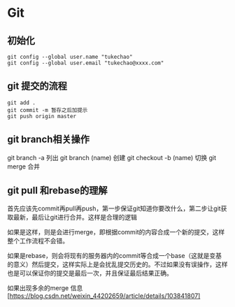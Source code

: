 # Git

## 初始化

```
git config --global user.name "tukechao"
git config --global user.email "tukechao@xxxx.com"
```

## git 提交的流程

```
git add .
git commit -m 暂存之后加提示
git push origin master
```

## git branch相关操作

git branch -a 列出
git branch (name) 创建
git checkout -b (name) 切换
git merge 合并

## git pull 和rebase的理解

​	首先应该先commit再pull再push，第一步保证git知道你要改什么，第二步让git获取最新，最后让git进行合并。这样是合理的逻辑

如果是这样，则是会进行merge，即根据commit的内容合成一个新的提交，这样整个工作流程不会错。

如果是rebase，则会将现有的服务器内的commit等合成一个base（这就是变基的意义）然后提交，这样实际上是会扰乱提交历史的。不过如果没有误操作，这样也是可以保证你的提交是最后一次，并且保证最后结果正确。

如果出现多余的merge 信息
[https://blog.csdn.net/weixin_44202659/article/details/103841807]





